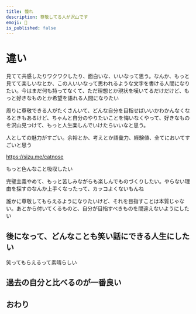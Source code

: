 ```yaml
---
title: 憧れ
description: 尊敬してる人が沢山です
emoji: 🤧
is_published: false
---
```


# 違い

見てて共感したりワクワクしたり、面白いな、いいなって思う。なんか、もっと見てて楽しいなとか、この人いいなって思われるような文字を書ける人間になりたい。今はまだ何も持ってなくて、ただ理想とか現状を嘆いてるだけだけど、もっと好きなものとか希望を語れる人間になりたい

周りに尊敬できる人がたくさんいて、どんな自分を目指せばいいかわかんなくなるときもあるけど、ちゃんと自分のやりたいことを悔いなくやって、好きなものを沢山見つけて、もっと人生楽しんでいけたらいいなと思う。

人としての魅力がすごい。余裕とか、考えとか語彙力、経験値、全てにおいてすごいと思う

https://sizu.me/catnose

もっと色んなこと吸収したい

完璧主義やめて、もっと苦しみながらも楽しんでものづくりしたい。やらない理由を探すのなんか上手くなったって、カッコよくないもんね

誰かに尊敬してもらえるようになりたいけど、それを目指すことは本質じゃない。あとから付いてくるものと、自分が目指すべきものを間違えないようにしたい

## 後になって、どんなことも笑い話にできる人生にしたい

笑ってもらえるって素晴らしい

## 過去の自分と比べるのが一番良い

## おわり
